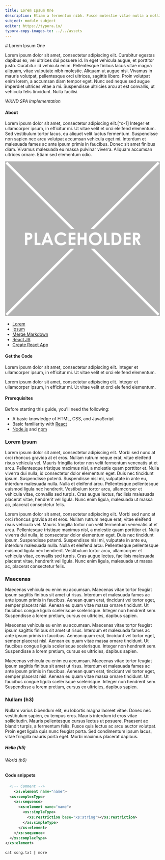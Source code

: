 ```yaml
---
title: Lorem Ipsum One
description: Etiam a fermentum nibh. Fusce molestie vitae nulla a mollis. Quisque lectus neque, faucibus in interdum in, dignissim a enim. Nullam at ex at felis rhoncus sodales
subject: module subject
editor: https://typora.io/
typora-copy-images-to: ../../assets
---
```



#<!--#--> Lorem Ipsum One

Lorem ipsum dolor sit amet, consectetur adipiscing elit. Curabitur egestas dapibus ex, vel ultrices dui posuere id. In eget vehicula augue, et porttitor justo. Curabitur id vehicula enim. Pellentesque finibus lacus vitae magna aliquam, vitae vulputate nibh molestie. Aliquam ut augue nisi. Vivamus in mauris volutpat, pellentesque orci ultrices, sagittis libero. Proin volutpat enim lorem, a accumsan diam tempor eget. Nunc sed neque sed augue imperdiet ultrices vitae a mi. Suspendisse ultricies arcu at est convallis, ut vehicula felis tincidunt. Nulla facilisi.

*WKND SPA Implementation*

<!-- START doctoc -->
<!-- END doctoc -->
<!--{returnToMainTOC}-->

#### About

Lorem ipsum dolor sit amet, consectetur adipiscing elit.[^o-1] Integer et ullamcorper ipsum, in efficitur mi. Ut vitae velit et orci eleifend elementum. Sed vestibulum tortor lacus, eu aliquet velit luctus fermentum. Suspendisse non sapien nec arcu volutpat accumsan vehicula eget mi. Interdum et malesuada fames ac ante ipsum primis in faucibus. Donec sit amet finibus diam. Vivamus malesuada eu massa pulvinar viverra. Aliquam accumsan ultrices ornare. Etiam sed elementum odio.

![sample-image](../../assets/sample-image.png)

* [Lorem](https://www.lipsum.com/)
* [Ipsum](https://www.lipsum.com/)
* [Merge Markdown](https://github.com/knennigtri/merge-markdown)
* [React JS](https://reactjs.org/)
* [Create React App](https://create-react-app.dev/)

#### Get the Code

Lorem ipsum dolor sit amet, consectetur adipiscing elit. Integer et ullamcorper ipsum, in efficitur mi. Ut vitae velit et orci eleifend elementum.

Lorem ipsum dolor sit amet, consectetur adipiscing elit. Integer et ullamcorper ipsum, in efficitur mi. Ut vitae velit et orci eleifend elementum.

#### Prerequisites

Before starting this guide, you'll need the following:

* A basic knowledge of HTML, CSS, and JavaScript
* Basic familiarity with [React](https://reactjs.org/tutorial/tutorial.html)
* [Node.js](https://nodejs.org/en/) and [npm](https://www.npmjs.com/)

### Lorem Ipsum

Lorem ipsum dolor sit amet, consectetur adipiscing elit. Morbi sed nunc at orci rhoncus gravida at et eros. Nullam rutrum neque erat, vitae eleifend risus vehicula vel. Mauris fringilla tortor non velit fermentum venenatis at et arcu. Pellentesque tristique maximus nisl, a molestie quam porttitor et. Nulla viverra dui nulla, id consectetur dolor elementum eget. Duis nec tincidunt ipsum. Suspendisse potenti. Suspendisse nisl mi, vulputate in ante eu, interdum malesuada nulla. Nulla et eleifend arcu. Pellentesque pellentesque euismod ligula nec hendrerit. Vestibulum tortor arcu, ullamcorper et vehicula vitae, convallis sed turpis. Cras augue lectus, facilisis malesuada placerat vitae, hendrerit vel ligula. Nunc enim ligula, malesuada ut massa ac, placerat consectetur felis.

Lorem ipsum dolor sit amet, consectetur adipiscing elit. Morbi sed nunc at orci rhoncus gravida at et eros. Nullam rutrum neque erat, vitae eleifend risus vehicula vel. Mauris fringilla tortor non velit fermentum venenatis at et arcu. Pellentesque tristique maximus nisl, a molestie quam porttitor et. Nulla viverra dui nulla, id consectetur dolor elementum eget. Duis nec tincidunt ipsum. Suspendisse potenti. Suspendisse nisl mi, vulputate in ante eu, interdum malesuada nulla. Nulla et eleifend arcu. Pellentesque pellentesque euismod ligula nec hendrerit. Vestibulum tortor arcu, ullamcorper et vehicula vitae, convallis sed turpis. Cras augue lectus, facilisis malesuada placerat vitae, hendrerit vel ligula. Nunc enim ligula, malesuada ut massa ac, placerat consectetur felis.

###  Maecenas

Maecenas vehicula eu enim eu accumsan. Maecenas vitae tortor feugiat ipsum sagittis finibus sit amet ut risus. Interdum et malesuada fames ac ante ipsum primis in faucibus. Aenean quam erat, tincidunt vel tortor eget, semper placerat nisl. Aenean eu quam vitae massa ornare tincidunt. Ut faucibus congue ligula scelerisque scelerisque. Integer non hendrerit sem. Suspendisse a lorem pretium, cursus ex ultricies, dapibus sapien.

Maecenas vehicula eu enim eu accumsan. Maecenas vitae tortor feugiat ipsum sagittis finibus sit amet ut risus. Interdum et malesuada fames ac ante ipsum primis in faucibus. Aenean quam erat, tincidunt vel tortor eget, semper placerat nisl. Aenean eu quam vitae massa ornare tincidunt. Ut faucibus congue ligula scelerisque scelerisque. Integer non hendrerit sem. Suspendisse a lorem pretium, cursus ex ultricies, dapibus sapien.

Maecenas vehicula eu enim eu accumsan. Maecenas vitae tortor feugiat ipsum sagittis finibus sit amet ut risus. Interdum et malesuada fames ac ante ipsum primis in faucibus. Aenean quam erat, tincidunt vel tortor eget, semper placerat nisl. Aenean eu quam vitae massa ornare tincidunt. Ut faucibus congue ligula scelerisque scelerisque. Integer non hendrerit sem. Suspendisse a lorem pretium, cursus ex ultricies, dapibus sapien.

###  Nullam (h3)

Nullam varius bibendum elit, eu lobortis magna laoreet vitae. Donec nec vestibulum sapien, eu tempus eros. Mauris interdum id eros vitae sollicitudin. Mauris pellentesque cursus lectus ut posuere. Praesent ac blandit turpis, a fermentum felis. Fusce quis lectus ac arcu auctor volutpat. Proin eget ligula quis nunc feugiat porta. Sed condimentum ipsum lacus, vitae fringilla mauris porta eget. Morbi maximus placerat dapibus.

##### Hello (h5)

###### World (h6)





#### Code  snippets

```xml
  <!-- Comment -->
    <xs:element name="name">
  <xs:complexType>
    <xs:sequence>
      <xs:element name="name">
        <xs:simpleType>
          <xs:restriction base="xs:string"></xs:restriction>
        </xs:simpleType>
      </xs:element>
    </xs:sequence>
  </xs:complexType>
</xs:element>
```

```shell
cat song.txt | more
```
